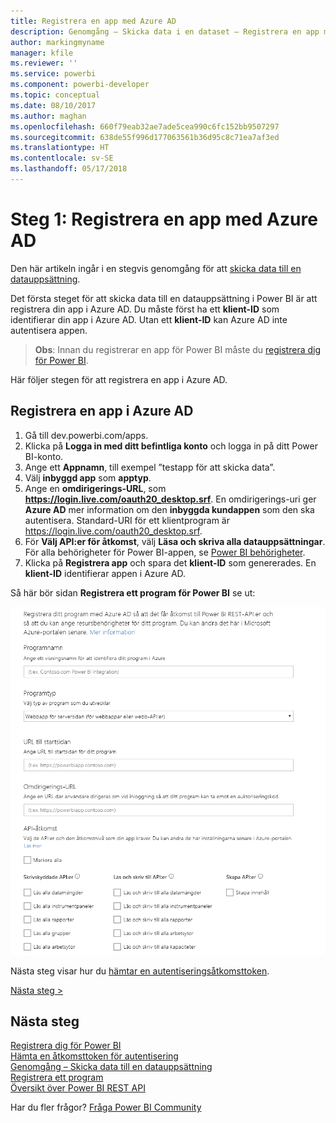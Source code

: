 ```yaml
---
title: Registrera en app med Azure AD
description: Genomgång – Skicka data i en dataset – Registrera en app med Azure AD
author: markingmyname
manager: kfile
ms.reviewer: ''
ms.service: powerbi
ms.component: powerbi-developer
ms.topic: conceptual
ms.date: 08/10/2017
ms.author: maghan
ms.openlocfilehash: 660f79eab32ae7ade5cea990c6fc152bb9507297
ms.sourcegitcommit: 638de55f996d177063561b36d95c8c71ea7af3ed
ms.translationtype: HT
ms.contentlocale: sv-SE
ms.lasthandoff: 05/17/2018
---
```

# <a name="step-1-register-an-app-with-azure-ad"></a>Steg 1: Registrera en app med Azure AD
Den här artikeln ingår i en stegvis genomgång för att [skicka data till en datauppsättning](walkthrough-push-data.md).

Det första steget för att skicka data till en datauppsättning i Power BI är att registrera din app i Azure AD. Du måste först ha ett **klient-ID** som identifierar din app i Azure AD. Utan ett **klient-ID** kan Azure AD inte autentisera appen.

> **Obs**: Innan du registrerar en app för Power BI måste du [registrera dig för Power BI](create-an-azure-active-directory-tenant.md).
> 
> 

Här följer stegen för att registrera en app i Azure AD.

## <a name="register-an-app-in-azure-ad"></a>Registrera en app i Azure AD
1. Gå till dev.powerbi.com/apps.
2. Klicka på **Logga in med ditt befintliga konto** och logga in på ditt Power BI-konto.
3. Ange ett **Appnamn**, till exempel ”testapp för att skicka data”.
4. Välj **inbyggd app** som **apptyp**.
5. Ange en **omdirigerings-URL**, som **https://login.live.com/oauth20_desktop.srf**. En omdirigerings-uri ger **Azure AD** mer information om den **inbyggda kundappen** som den ska autentisera. Standard-URI för ett klientprogram är https://login.live.com/oauth20_desktop.srf.
6. För **Välj API:er för åtkomst**, välj **Läsa och skriva alla datauppsättningar**. För alla behörigheter för Power BI-appen, se [Power BI behörigheter](power-bi-permissions.md).
7. Klicka på **Registrera app** och spara det **klient-ID** som genererades. En **klient-ID** identifierar appen i Azure AD.

Så här bör sidan **Registrera ett program för Power BI** se ut:

![](media/walkthrough-push-data-register-app-with-azure-ad/powerbi-developer-sample-register-app.png)

Nästa steg visar hur du [hämtar en autentiseringsåtkomsttoken](walkthrough-push-data-get-token.md).

[Nästa steg >](walkthrough-push-data-get-token.md)

## <a name="next-steps"></a>Nästa steg
[Registrera dig för Power BI](create-an-azure-active-directory-tenant.md)  
[Hämta en åtkomsttoken för autentisering](walkthrough-push-data-get-token.md)  
[Genomgång – Skicka data till en datauppsättning](walkthrough-push-data.md)  
[Registrera ett program](register-app.md)  
[Översikt över Power BI REST API](overview-of-power-bi-rest-api.md)  

Har du fler frågor? [Fråga Power BI Community](http://community.powerbi.com/)


